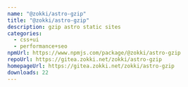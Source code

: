 ```yaml
---
name: "@zokki/astro-gzip"
title: "@zokki/astro-gzip"
description: gzip astro static sites
categories:
  - css+ui
  - performance+seo
npmUrl: https://www.npmjs.com/package/@zokki/astro-gzip
repoUrl: https://gitea.zokki.net/zokki/astro-gzip
homepageUrl: https://gitea.zokki.net/zokki/astro-gzip
downloads: 22
---
```

